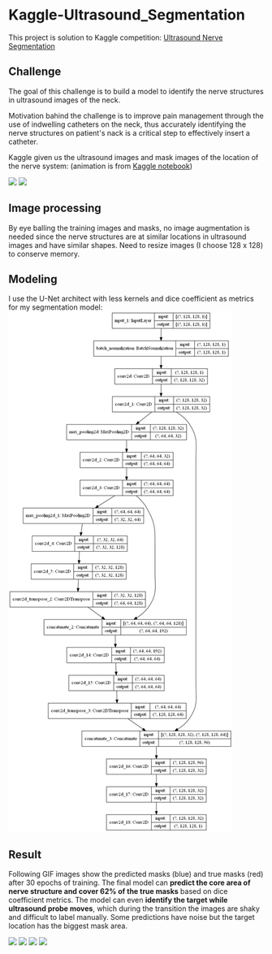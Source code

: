 # Kaggle-Ultrasound_Segmentation
 
This project is solution to Kaggle competition: [Ultrasound Nerve Segmentation](https://www.kaggle.com/c/ultrasound-nerve-segmentation/overview)

## Challenge

The goal of this challenge is to build a model to identify the nerve structures in ultrasound images of the neck.

Motivation bahind the challenge is to improve pain management through the use of indwelling catheters on the neck, thus accurately identifying the nerve structures on patient's nack is a critical step to effectively insert a catheter.

Kaggle given us the ultrasound images and mask images of the location of the nerve system: (animation is from [Kaggle notebook](https://www.kaggle.com/chefele/animated-images-with-outlined-nerve-area))

<img src="images/patient-32.gif" width="400"> <img src="images/patient-41.gif" width="400">

## Image processing

By eye balling the training images and masks, no image augmentation is needed since the nerve structures are at similar locations in ultrasound images and have similar shapes. Need to resize images (I choose 128 x 128) to conserve memory.

## Modeling

I use the U-Net architect with less kernels and dice coefficient as metrics for my segmentation model:
<img src="images/model.png">

## Result

Following GIF images show the predicted masks (blue) and true masks (red) after 30 epochs of training. The final model can **predict the core area of nerve structure and cover 62% of the true masks** based on dice coefficient metrics. The model can even **identify the target while ultrasound probe moves**, which during the transition the images are shaky and difficult to label manually. Some predictions have noise but the target location has the biggest mask area.

<img src="images/patient-26_30.gif"> <img src="images/patient-34_30.gif"> 
<img src="images/patient-23_30.gif"> <img src="images/patient-41_30.gif">
